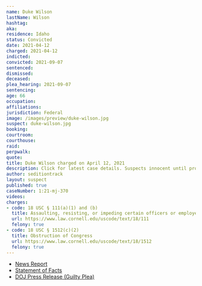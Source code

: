 ```yaml
---
name: Duke Wilson
lastName: Wilson
hashtag:
aka:
residence: Idaho
status: Convicted
date: 2021-04-12
charged: 2021-04-12
indicted:
convicted: 2021-09-07
sentenced:
dismissed:
deceased:
plea_hearing: 2021-09-07
sentencing:
age: 66
occupation:
affiliations:
jurisdiction: Federal
image: /images/preview/duke-wilson.jpg
suspect: duke-wilson.jpg
booking:
courtroom:
courthouse:
raid:
perpwalk:
quote:
title: Duke Wilson charged on April 12, 2021
description: Click for latest case details. Suspects innocent until proven guilty.
author: seditiontrack
layout: suspect
published: true
caseNumber: 1:21-mj-370
videos:
charges:
- code: 18 USC § 111(a)(1) and (b)
  title: Assaulting, resisting, or impeding certain officers or employees (using a deadly or dangerous weapon)
  url: https://www.law.cornell.edu/uscode/text/18/111
  felony: true
- code: 18 USC § 1512(c)(2)
  title: Obstruction of Congress
  url: https://www.law.cornell.edu/uscode/text/18/1512
  felony: true
---
```

- [News Report](https://www.idahopress.com/news/local/nampa-man-arrested-in-connection-to-deadly-us-capitol-riot/article_28a84847-82c8-5f4b-8c15-d7f745a63a93.html)
- [Statement of Facts](https://www.justice.gov/usao-dc/case-multi-defendant/file/1387456/download)
- [DOJ Press Release (Guilty Plea)](https://www.justice.gov/usao-dc/pr/idaho-man-pleads-guilty-assault-law-enforcement-and-obstruction-during-jan-6-capitol)
